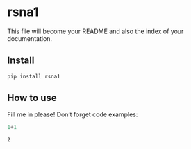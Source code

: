 rsna1
================

<!-- WARNING: THIS FILE WAS AUTOGENERATED! DO NOT EDIT! -->

This file will become your README and also the index of your
documentation.

## Install

``` sh
pip install rsna1
```

## How to use

Fill me in please! Don’t forget code examples:

``` python
1+1
```

    2

